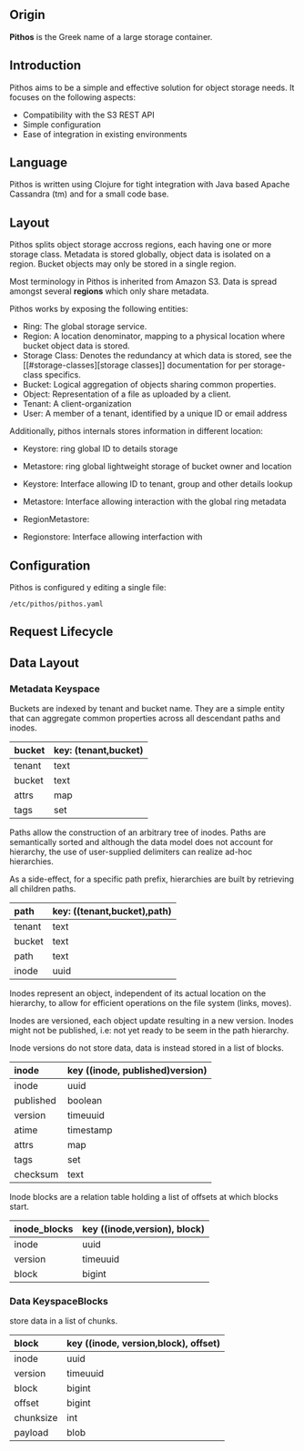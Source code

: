 ## Origin

**Pithos** is the Greek name of a large storage container.

## Introduction

Pithos aims to be a simple and effective solution for object storage
needs. It focuses on the following aspects:

-   Compatibility with the S3 REST API
-   Simple configuration
-   Ease of integration in existing environments

## Language

Pithos is written using Clojure for tight integration with Java based
Apache Cassandra (tm) and for a small code base.

## Layout 

Pithos splits object storage accross regions, each having one or more
storage class. Metadata is stored globally, object data is isolated on a
region. Bucket objects may only be stored in a single region.

Most terminology in Pithos is inherited from Amazon S3. Data is spread
amongst several **regions** which only share metadata.

Pithos works by exposing the following entities:

-   Ring: The global storage service.
-   Region: A location denominator, mapping to a physical location where
    bucket object data is stored.
-   Storage Class: Denotes the redundancy at which data is stored, see
    the [[\#storage-classes][storage classes]] documentation for per
    storage-class specifics.
-   Bucket: Logical aggregation of objects sharing common properties.
-   Object: Representation of a file as uploaded by a client.
-   Tenant: A client-organization
-   User: A member of a tenant, identified by a unique ID or email
    address

Additionally, pithos internals stores information in different location:

-   Keystore: ring global ID to details storage
-   Metastore: ring global lightweight storage of bucket owner and
    location

-   Keystore: Interface allowing ID to tenant, group and other details
    lookup
-   Metastore: Interface allowing interaction with the global ring
    metadata
-   RegionMetastore:
-   Regionstore: Interface allowing interfaction with

## Configuration

Pithos is configured y editing a single file:
    
    /etc/pithos/pithos.yaml


## Request Lifecycle


## Data Layout

### Metadata Keyspace

Buckets are indexed by tenant and bucket name. They are a simple entity
that can aggregate common properties across all descendant paths and
inodes.

<table>
<thead>
<tr class="header">
<th align="left">bucket</th>
<th align="left">key: (tenant,bucket)</th>
</tr>
</thead>
<tbody>
<tr class="odd">
<td align="left">tenant</td>
<td align="left">text</td>
</tr>
<tr class="even">
<td align="left">bucket</td>
<td align="left">text</td>
</tr>
<tr class="odd">
<td align="left">attrs</td>
<td align="left">map<text,text></td>
</tr>
<tr class="even">
<td align="left">tags</td>
<td align="left">set<text></td>
</tr>
</tbody>
</table>

Paths allow the construction of an arbitrary tree of inodes. Paths are
semantically sorted and although the data model does not account for
hierarchy, the use of user-supplied delimiters can realize ad-hoc
hierarchies.

As a side-effect, for a specific path prefix, hierarchies are built by
retrieving all children paths.

<table>
<thead>
<tr class="header">
<th align="left">path</th>
<th align="left">key: ((tenant,bucket),path)</th>
</tr>
</thead>
<tbody>
<tr class="odd">
<td align="left">tenant</td>
<td align="left">text</td>
</tr>
<tr class="even">
<td align="left">bucket</td>
<td align="left">text</td>
</tr>
<tr class="odd">
<td align="left">path</td>
<td align="left">text</td>
</tr>
<tr class="even">
<td align="left">inode</td>
<td align="left">uuid</td>
</tr>
</tbody>
</table>

Inodes represent an object, independent of its actual location on the
hierarchy, to allow for efficient operations on the file system (links,
moves).

Inodes are versioned, each object update resulting in a new version.
Inodes might not be published, i.e: not yet ready to be seem in the path
hierarchy.

Inode versions do not store data, data is instead stored in a list of
blocks.

<table>
<thead>
<tr class="header">
<th align="left">inode</th>
<th align="left">key ((inode, published)version)</th>
</tr>
</thead>
<tbody>
<tr class="odd">
<td align="left">inode</td>
<td align="left">uuid</td>
</tr>
<tr class="even">
<td align="left">published</td>
<td align="left">boolean</td>
</tr>
<tr class="odd">
<td align="left">version</td>
<td align="left">timeuuid</td>
</tr>
<tr class="even">
<td align="left">atime</td>
<td align="left">timestamp</td>
</tr>
<tr class="odd">
<td align="left">attrs</td>
<td align="left">map<text,text></td>
</tr>
<tr class="even">
<td align="left">tags</td>
<td align="left">set<text></td>
</tr>
<tr class="odd">
<td align="left">checksum</td>
<td align="left">text</td>
</tr>
</tbody>
</table>

Inode blocks are a relation table holding a list of offsets at which
blocks start.

<table>
<thead>
<tr class="header">
<th align="left">inode_blocks</th>
<th align="left">key ((inode,version), block)</th>
</tr>
</thead>
<tbody>
<tr class="odd">
<td align="left">inode</td>
<td align="left">uuid</td>
</tr>
<tr class="even">
<td align="left">version</td>
<td align="left">timeuuid</td>
</tr>
<tr class="odd">
<td align="left">block</td>
<td align="left">bigint</td>
</tr>
</tbody>
</table>

### Data KeyspaceBlocks

store data in a list of chunks.

<table>
<thead>
<tr class="header">
<th align="left">block</th>
<th align="left">key ((inode, version,block), offset)</th>
</tr>
</thead>
<tbody>
<tr class="odd">
<td align="left">inode</td>
<td align="left">uuid</td>
</tr>
<tr class="even">
<td align="left">version</td>
<td align="left">timeuuid</td>
</tr>
<tr class="odd">
<td align="left">block</td>
<td align="left">bigint</td>
</tr>
<tr class="even">
<td align="left">offset</td>
<td align="left">bigint</td>
</tr>
<tr class="odd">
<td align="left">chunksize</td>
<td align="left">int</td>
</tr>
<tr class="even">
<td align="left">payload</td>
<td align="left">blob</td>
</tr>
</tbody>
</table>


